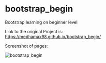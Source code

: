 # bootstrap_begin
Bootstrap learning on beginner level

Link to the original Project is:  https://medhamax98.github.io/bootstrap_begin/

Screenshot of pages:

![bootstrap_begin](https://user-images.githubusercontent.com/49879431/90790883-2f4c1880-e326-11ea-947c-18fa975a1eee.png)

